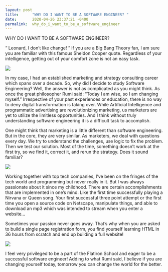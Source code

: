 ```yaml
---
layout: post
title:      "WHY DO I WANT TO BE A SOFTWARE ENGINEER? "
date:       2020-04-26 23:37:21 -0400
permalink:  why_do_i_want_to_be_a_software_engineer
---
```


WHY DO I WANT TO BE A SOFTWARE ENGINEER? 

 “ Leonard, I don’t like change! ” 
 If you are a Big Bang Theory fan,  I am sure you are familiar with this famous Sheldon Cooper quote. Regardless of your intelligence, getting out of your comfort zone is not an easy task.
 
 ![](https://scontent-sjc3-1.xx.fbcdn.net/v/t1.0-9/11377143_10153059772388725_8196750064231238768_n.jpg?_nc_cat=104&_nc_sid=e3f864&_nc_ohc=Zyc-nZnJi5gAX8pDM7D&_nc_ht=scontent-sjc3-1.xx&oh=a6390a5062bbd360f12c2071f15f17f8&oe=5ECDE045)
 

 In my case, I had an established marketing and strategy consulting career which spans over a decade. So, why did I decide to study Software Engineering? Well, the answer is not as complicated as you might think. As once the  great philosopher  Rumi  said: “Today I am wise, so I am changing myself.”  Irrespective of your past experiences or education, there is no way to deny digital transformation is taking over. While Artificial Intelligence and programmatic advertising are revolutionizing marketing, us marketers are yet to utilize the limitless opportunities. And I think without truly understanding software engineering it is a difficult task to accomplish. 
 
 
One might think that marketing is a little different than software engineering. But in the core, they are very similar.  As marketers, we deal with questions every day. We try to understand the challenges, use logic to fix the problem. Then we test our solution. Most of the time, something doesn’t work at the first try, so we find it,  correct it, and rerun the strategy. Does it sound familiar? 

![](https://media0.giphy.com/media/cO2GMlSmqEhWko77KU/200.webp?cid=ecf05e47bb68c7a5da798c44443650b78001a725540722c8&rid=200.webphttp://)


Working together with top tech companies, I’ve been on the fringes of the tech world and programming but never really in it. But I was always passionate about it since my childhood. There are certain accomplishments that are implemented in one’s mind. Like the first time successfully playing a Nirvana or Queen song. Your first successful three point attempt or the first time you open a source code on  Netscape, manipulate things, and able to download an mp3 which was intended to stream when you enter a website… 


Sometimes your passion never goes away. That’s why when  you are asked to build a single page registration form,   you find yourself  learning HTML in 36 hours from scratch and  end up  building a full   website! 


![](https://66.media.tumblr.com/f1afccdba4f87fed272116bc9a1ee5bc/f6fc7ad42964774c-c9/s540x810/76b077b2fa95ba2e8fdf6c33143bdf2916ca5a9a.png)

I feel very privileged to be a part of the Flatiron School and eager to be a successful software engineer! Adding to what Rumi said, I believe if you are changing yourself today, tomorrow you can change the world for the better. 























